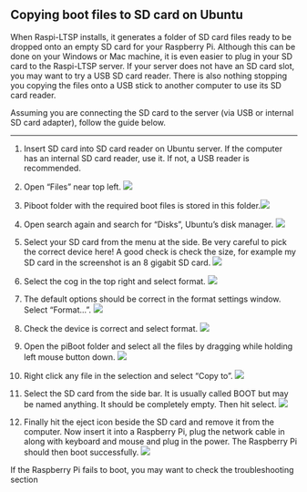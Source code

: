 Copying boot files to SD card on Ubuntu
---------------------------------------
When Raspi-LTSP installs, it generates a folder of SD card files ready to be dropped onto an empty SD card for your Raspberry Pi.
Although this can be done on your Windows or Mac machine, it is even easier to plug in your SD card to the Raspi-LTSP server.
If your server does not have an SD card slot, you may want to try a USB SD card reader.
There is also nothing stopping you copying the files onto a USB stick to another computer to use its SD card reader.

Assuming you are connecting the SD card to the server (via USB or internal SD card adapter), follow the guide below.

-------
1.  Insert SD card into SD card reader on Ubuntu server. If the computer
    has an internal SD card reader, use it. If not, a USB reader is
    recommended.

2.  Open “Files” near top left. ![](images/image26.png)

3.  Piboot folder with the required boot files is stored in this
    folder.![](images/image27.png)

4.  Open search again and search for “Disks”, Ubuntu’s disk manager.
    ![](images/image28.png)

5.  Select your SD card from the menu at the side. Be very careful to
    pick the correct device here! A good check is check the size, for
    example my SD card in the screenshot is an 8 gigabit SD card.
    ![](images/image29.png)

6.  Select the cog in the top right and select format.
    ![](images/image30.png)

7.  The default options should be correct in the format settings window.
    Select “Format…”. ![](images/image31.png)

8.  Check the device is correct and select format.
    ![](images/image32.png)

9.  Open the piBoot folder and select all the files by dragging while
    holding left mouse button down. ![](images/image33.png)

10. Right click any file in the selection and select “Copy to”.
    ![](images/image34.png)

11. Select the SD card from the side bar. It is usually called BOOT but
    may be named anything. It should be completely empty. Then hit
    select. ![](images/image35.png)

12. Finally hit the eject icon beside the SD card and remove it from the
    computer. Now insert it into a Raspberry Pi, plug the network cable
    in along with keyboard and mouse and plug in the power. The
    Raspberry Pi should then boot successfully.
    ![](images/image36.png)

If the Raspberry Pi fails to boot, you may want to check the troubleshooting section
